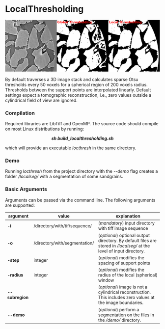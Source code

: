 # LocalThresholding

![alt tag](https://github.com/brunsst/LocalThresholding/blob/main/TOC-Figure.png)

By default traverses a 3D image stack and calculates sparse Otsu thresholds every 50 voxels for a spherical region of 200 voxels radius.
Thresholds between the support points are interpolated linearly.
Default settings expect a tomographic reconstruction, i.e., zero values outside a cylindrical field of view are ignored.

### Compilation

Required libraries are LibTiff and OpenMP. The source code should compile on most Linux distributions by running: 

***<p align="center"> sh build_localthresholding.sh </p>***

which will provide an executable *locthresh* in the same directory.

### Demo

Running *locthresh* from the project directory with the *--demo* flag creates a folder */localseg/* with a segmentation of some sandgrains.

### Basic Arguments

Arguments can be passed via the command line. The following arguments are supported: 

| argument | value | explanation |
|--------|------------------|-----------|
| **-i** |/directory/with/tif/sequence/| (*mandatory*) input directory with tiff image sequence|
| **-o** |/directory/with/segmentation/| (*optional*) optional output directory. By default files are stored in */localseg/* at the level of input directory.|
| **-step** |integer| (*optional*) modifies the spacing of support points|
| **-radius** |integer| (*optional*) modifies the radius of the local (spherical) window|
|**--subregion**|| (*optional*) image is not a cylindrical reconstruction. This includes zero values at the image boundaries.|
|**--demo**|| (*optional*) perform a segmentation on the files in the */demo/* directory.|
